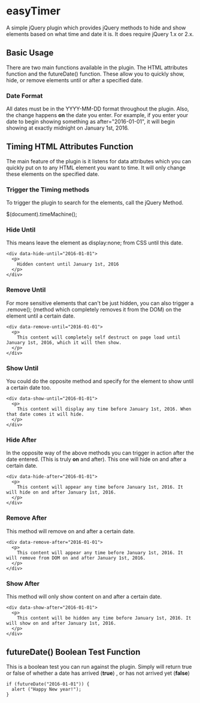 # easyTimer
A simple jQuery plugin which provides jQuery methods to hide and show elements based on what time and date it is. It does require jQuery 1.x or 2.x.

## Basic Usage
There are two main functions available in the plugin. The HTML attributes function and the futureDate() function. These allow you to quickly show, hide, or remove elements until or after a specified date.

### Date Format
All dates must be in the YYYY-MM-DD format throughout the plugin. Also, the change happens **on** the date you enter. For example, if you enter your date to begin showing something as after="2016-01-01", it will begin showing at exactly midnight on January 1st, 2016.

## Timing HTML Attributes Function
The main feature of the plugin is it listens for data attributes which you can quickly put on to any HTML element you want to time. It will only change these elements on the specified date.

### Trigger the Timing methods
To trigger the plugin to search for the elements, call the jQuery Method.

  $(document).timeMachine();

### Hide Until
This means leave the element as display:none; from CSS until this date.
```
<div data-hide-until="2016-01-01">
  <p>
    Hidden content until January 1st, 2016
  </p>
</div>
```
### Remove Until
For more sensitive elements that can't be just hidden, you can also trigger a .remove(); (method which completely removes it from the DOM) on the element until a certain date.
```
<div data-remove-until="2016-01-01">
  <p>
    This content will completely self destruct on page load until January 1st, 2016, which it will then show.
  </p>
</div>
```
### Show Until
You could do the opposite method and specify for the element to show until a certain date too.
```
<div data-show-until="2016-01-01">
  <p>
    This content will display any time before January 1st, 2016. When that date comes it will hide.
  </p>
</div>
```
### Hide After
In the opposite way of the above methods you can trigger in action after the date entered. (This is truly **on** and after). This one will hide on and after a certain date.
```
<div data-hide-after="2016-01-01">
  <p>
    This content will appear any time before January 1st, 2016. It will hide on and after January 1st, 2016.
  </p>
</div>
```
### Remove After
This method will remove on and after a certain date.
```
<div data-remove-after="2016-01-01">
  <p>
    This content will appear any time before January 1st, 2016. It will remove from DOM on and after January 1st, 2016.
  </p>
</div>
```
### Show After
This method will only show content on and after a certain date.
```
<div data-show-after="2016-01-01">
  <p>
    This content will be hidden any time before January 1st, 2016. It will show on and after January 1st, 2016.
  </p>
</div>
```
## futureDate() Boolean Test Function
This is a boolean test you can run against the plugin. Simply will return true or false of whether a date has arrived (**true**) , or has not arrived yet (**false**)
```
if (futureDate("2016-01-01")) {
  alert ("Happy New year!");
}
```

